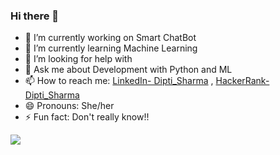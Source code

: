 ### Hi there 👋


- 🔭 I’m currently working on Smart ChatBot
- 🌱 I’m currently learning Machine Learning
- 🤔 I’m looking for help with 
- 💬 Ask me about Development with Python and ML
- 📫 How to reach me: [LinkedIn- Dipti_Sharma](https://www.linkedin.com/in/dipti-kk-sharma-3621271b0/) , [HackerRank- Dipti_Sharma](https://www.hackerrank.com/kkdiptimamta)
- 😄 Pronouns: She/her
- ⚡ Fun fact: Don't really know!!

<img src="https://github-readme-stats.vercel.app/api?username=Dipti-22&&show_icons=%20true&title_color=ffffff&icon_color=bb2acf&text_color=daf7dc&bg_color=191919">
